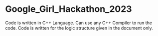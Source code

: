 # Google_Girl_Hackathon_2023

Code is written in C++ Language.
Can use any C++ Compiler to run the code.
Code is written for the logic structure given in the document only. 

